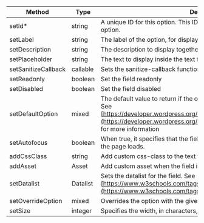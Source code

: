 |  Method | Type | Description |
|--|--|--|
|  setId* | string | A unique ID for this option. This ID will be used to get the value for this option.|  
| setLabel | string | The label of the option, for display purposes only.|
| setDescription | string | The description to display together with this option. | 
| setPlaceholder| string | The text to display inside the text field when the field is empty. |  
| setSanitizeCallback | callable | Sets the sanitize-callback function |
| setReadonly| boolean | Set the field readonly |
| setDisabled | boolean | Set the field disabled |
| setDefaultOption | mixed | The default value to return if the option does not exist in the database. See [https://developer.wordpress.org/reference/hooks/default_option_option/](https://developer.wordpress.org/reference/hooks/default_option_option/) for more information |  
|  setAutofocus | boolean | When true, it specifies that the field should automatically get focus when the page loads. | 
|  addCssClass | string | Add custom css-class to the text field|
|  addAsset| Asset| Add custom asset when the field is displayed |
|  setDatalist| Datalist| Sets the datalist for the field. See [https://www.w3schools.com/tags/att_input_list.asp](https://www.w3schools.com/tags/att_input_list.asp) for more information|  
|  setOverrideOption| mixed| Overrides the option with the given value |
|  setSize | integer| Specifies the width, in characters, of the field |